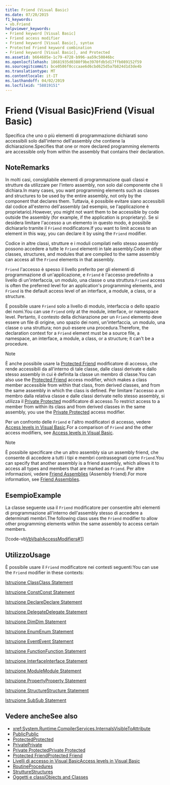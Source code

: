 ```yaml
---
title: Friend (Visual Basic)
ms.date: 07/20/2015
f1_keywords:
- vb.Friend
helpviewer_keywords:
- Friend keyword [Visual Basic]
- Friend access modifier
- Friend keyword [Visual Basic], syntax
- Protected Friend keyword combination
- Friend keyword [Visual Basic], and Protected
ms.assetid: b664605e-1c79-4728-b996-aa59c50846bc
ms.openlocfilehash: 18681935d0380f9be3970fdb5d17ffb089152f59
ms.sourcegitcommit: bce0586f0cccaae6d6cbd625d5a7b824d1d3de4b
ms.translationtype: MT
ms.contentlocale: it-IT
ms.lasthandoff: 04/02/2019
ms.locfileid: "58819151"
---
```

# <a name="friend-visual-basic"></a><span data-ttu-id="deb36-102">Friend (Visual Basic)</span><span class="sxs-lookup"><span data-stu-id="deb36-102">Friend (Visual Basic)</span></span>
<span data-ttu-id="deb36-103">Specifica che uno o più elementi di programmazione dichiarati sono accessibili solo dall'interno dell'assembly che contiene la dichiarazione.</span><span class="sxs-lookup"><span data-stu-id="deb36-103">Specifies that one or more declared programming elements are accessible only from within the assembly that contains their declaration.</span></span>  
  
## <a name="remarks"></a><span data-ttu-id="deb36-104">Note</span><span class="sxs-lookup"><span data-stu-id="deb36-104">Remarks</span></span>  
 <span data-ttu-id="deb36-105">In molti casi, consigliabile elementi di programmazione quali classi e strutture da utilizzare per l'intero assembly, non solo dal componente che li dichiara.</span><span class="sxs-lookup"><span data-stu-id="deb36-105">In many cases, you want programming elements such as classes and structures to be used by the entire assembly, not only by the component that declares them.</span></span> <span data-ttu-id="deb36-106">Tuttavia, è possibile evitare siano accessibili dal codice all'esterno dell'assembly (ad esempio, se l'applicazione è proprietario).</span><span class="sxs-lookup"><span data-stu-id="deb36-106">However, you might not want them to be accessible by code outside the assembly (for example, if the application is proprietary).</span></span> <span data-ttu-id="deb36-107">Se si desidera limitare l'accesso a un elemento in questo modo, è possibile dichiararlo tramite il `Friend` modificatore.</span><span class="sxs-lookup"><span data-stu-id="deb36-107">If you want to limit access to an element in this way, you can declare it by using the `Friend` modifier.</span></span>  
  
 <span data-ttu-id="deb36-108">Codice in altre classi, strutture e i moduli compilati nello stesso assembly possono accedere a tutte le `Friend` elementi in tale assembly.</span><span class="sxs-lookup"><span data-stu-id="deb36-108">Code in other classes, structures, and modules that are compiled to the same assembly can access all the `Friend` elements in that assembly.</span></span>  
  
 <span data-ttu-id="deb36-109">`Friend` l'accesso è spesso il livello preferito per gli elementi di programmazione di un'applicazione, e `Friend` è l'accesso predefinito a livello di un'interfaccia, un modulo, una classe o una struttura.</span><span class="sxs-lookup"><span data-stu-id="deb36-109">`Friend` access is often the preferred level for an application's programming elements, and `Friend` is the default access level of an interface, a module, a class, or a structure.</span></span>  
  
 <span data-ttu-id="deb36-110">È possibile usare `Friend` solo a livello di modulo, interfaccia o dello spazio dei nomi.</span><span class="sxs-lookup"><span data-stu-id="deb36-110">You can use `Friend` only at the module, interface, or namespace level.</span></span> <span data-ttu-id="deb36-111">Pertanto, il contesto della dichiarazione per un `Friend` elemento deve essere un file di origine, uno spazio dei nomi, un'interfaccia, un modulo, una classe o una struttura; non può essere una procedura.</span><span class="sxs-lookup"><span data-stu-id="deb36-111">Therefore, the declaration context for a `Friend` element must be a source file, a namespace, an interface, a module, a class, or a structure; it can't be a procedure.</span></span>  

> [!NOTE]
> <span data-ttu-id="deb36-112">È anche possibile usare la [Protected Friend](protected-friend.md) modificatore di accesso, che rende accessibili da all'interno di tale classe, dalle classi derivate e dallo stesso assembly in cui è definita la classe un membro di classe.</span><span class="sxs-lookup"><span data-stu-id="deb36-112">You can also use the [Protected Friend](protected-friend.md) access modifier, which makes a class member accessible from within that class, from derived classes, and from the same assembly in which the class is defined.</span></span> <span data-ttu-id="deb36-113">Per limitare l'accesso a un membro dalla relativa classe e dalle classi derivate nello stesso assembly, si utilizza il [Private Protected](private-protected.md) modificatore di accesso.</span><span class="sxs-lookup"><span data-stu-id="deb36-113">To restrict access to a member from within its class and from derived classes in the same assembly, you use the [Private Protected](private-protected.md) access modifier.</span></span>

 <span data-ttu-id="deb36-114">Per un confronto delle `Friend` e l'altro modificatori di accesso, vedere [Access levels in Visual Basic](../../../visual-basic/programming-guide/language-features/declared-elements/access-levels.md).</span><span class="sxs-lookup"><span data-stu-id="deb36-114">For a comparison of `Friend` and the other access modifiers, see [Access levels in Visual Basic](../../../visual-basic/programming-guide/language-features/declared-elements/access-levels.md).</span></span>  
  
> [!NOTE]
>  <span data-ttu-id="deb36-115">È possibile specificare che un altro assembly sia un assembly friend, che consente di accedere a tutti i tipi e membri contrassegnati come `Friend`.</span><span class="sxs-lookup"><span data-stu-id="deb36-115">You can specify that another assembly is a friend assembly, which allows it to access all types and members that are marked as `Friend`.</span></span> <span data-ttu-id="deb36-116">Per altre informazioni, vedere [Friend Assemblies](../../../standard/assembly/friend-assemblies.md) (Assembly friend).</span><span class="sxs-lookup"><span data-stu-id="deb36-116">For more information, see [Friend Assemblies](../../../standard/assembly/friend-assemblies.md).</span></span>  
  
## <a name="example"></a><span data-ttu-id="deb36-117">Esempio</span><span class="sxs-lookup"><span data-stu-id="deb36-117">Example</span></span>  
 <span data-ttu-id="deb36-118">La classe seguente usa il `Friend` modificatore per consentire altri elementi di programmazione all'interno dell'assembly stesso di accedere a determinati membri.</span><span class="sxs-lookup"><span data-stu-id="deb36-118">The following class uses the `Friend` modifier to allow other programming elements within the same assembly to access certain members.</span></span>  
  
 [!code-vb[VbVbalrAccessModifiers#1](~/samples/snippets/visualbasic/VS_Snippets_VBCSharp/vbvbalraccessmodifiers/vb/class1.vb#1)]  
  
## <a name="usage"></a><span data-ttu-id="deb36-119">Utilizzo</span><span class="sxs-lookup"><span data-stu-id="deb36-119">Usage</span></span>  
 <span data-ttu-id="deb36-120">È possibile usare il `Friend` modificatore nei contesti seguenti:</span><span class="sxs-lookup"><span data-stu-id="deb36-120">You can use the `Friend` modifier in these contexts:</span></span>  
  
 [<span data-ttu-id="deb36-121">Istruzione Class</span><span class="sxs-lookup"><span data-stu-id="deb36-121">Class Statement</span></span>](../../../visual-basic/language-reference/statements/class-statement.md)  
  
 [<span data-ttu-id="deb36-122">Istruzione Const</span><span class="sxs-lookup"><span data-stu-id="deb36-122">Const Statement</span></span>](../../../visual-basic/language-reference/statements/const-statement.md)  
  
 [<span data-ttu-id="deb36-123">Istruzione Declare</span><span class="sxs-lookup"><span data-stu-id="deb36-123">Declare Statement</span></span>](../../../visual-basic/language-reference/statements/declare-statement.md)  
  
 [<span data-ttu-id="deb36-124">Istruzione Delegate</span><span class="sxs-lookup"><span data-stu-id="deb36-124">Delegate Statement</span></span>](../../../visual-basic/language-reference/statements/delegate-statement.md)  
  
 [<span data-ttu-id="deb36-125">Istruzione Dim</span><span class="sxs-lookup"><span data-stu-id="deb36-125">Dim Statement</span></span>](../../../visual-basic/language-reference/statements/dim-statement.md)  
  
 [<span data-ttu-id="deb36-126">Istruzione Enum</span><span class="sxs-lookup"><span data-stu-id="deb36-126">Enum Statement</span></span>](../../../visual-basic/language-reference/statements/enum-statement.md)  
  
 [<span data-ttu-id="deb36-127">Istruzione Event</span><span class="sxs-lookup"><span data-stu-id="deb36-127">Event Statement</span></span>](../../../visual-basic/language-reference/statements/event-statement.md)  
  
 [<span data-ttu-id="deb36-128">Istruzione Function</span><span class="sxs-lookup"><span data-stu-id="deb36-128">Function Statement</span></span>](../../../visual-basic/language-reference/statements/function-statement.md)  
  
 [<span data-ttu-id="deb36-129">Istruzione Interface</span><span class="sxs-lookup"><span data-stu-id="deb36-129">Interface Statement</span></span>](../../../visual-basic/language-reference/statements/interface-statement.md)  
  
 [<span data-ttu-id="deb36-130">Istruzione Module</span><span class="sxs-lookup"><span data-stu-id="deb36-130">Module Statement</span></span>](../../../visual-basic/language-reference/statements/module-statement.md)  
  
 [<span data-ttu-id="deb36-131">Istruzione Property</span><span class="sxs-lookup"><span data-stu-id="deb36-131">Property Statement</span></span>](../../../visual-basic/language-reference/statements/property-statement.md)  
  
 [<span data-ttu-id="deb36-132">Istruzione Structure</span><span class="sxs-lookup"><span data-stu-id="deb36-132">Structure Statement</span></span>](../../../visual-basic/language-reference/statements/structure-statement.md)  
  
 [<span data-ttu-id="deb36-133">Istruzione Sub</span><span class="sxs-lookup"><span data-stu-id="deb36-133">Sub Statement</span></span>](../../../visual-basic/language-reference/statements/sub-statement.md)  
  
## <a name="see-also"></a><span data-ttu-id="deb36-134">Vedere anche</span><span class="sxs-lookup"><span data-stu-id="deb36-134">See also</span></span>

- <xref:System.Runtime.CompilerServices.InternalsVisibleToAttribute>
- [<span data-ttu-id="deb36-135">Public</span><span class="sxs-lookup"><span data-stu-id="deb36-135">Public</span></span>](../../../visual-basic/language-reference/modifiers/public.md)
- [<span data-ttu-id="deb36-136">Protected</span><span class="sxs-lookup"><span data-stu-id="deb36-136">Protected</span></span>](../../../visual-basic/language-reference/modifiers/protected.md)
- [<span data-ttu-id="deb36-137">Private</span><span class="sxs-lookup"><span data-stu-id="deb36-137">Private</span></span>](../../../visual-basic/language-reference/modifiers/private.md)
- [<span data-ttu-id="deb36-138">Private Protected</span><span class="sxs-lookup"><span data-stu-id="deb36-138">Private Protected</span></span>](./private-protected.md)
- [<span data-ttu-id="deb36-139">Protected Friend</span><span class="sxs-lookup"><span data-stu-id="deb36-139">Protected Friend</span></span>](./protected-friend.md)
- [<span data-ttu-id="deb36-140">Livelli di accesso in Visual Basic</span><span class="sxs-lookup"><span data-stu-id="deb36-140">Access levels in Visual Basic</span></span>](../../../visual-basic/programming-guide/language-features/declared-elements/access-levels.md)
- [<span data-ttu-id="deb36-141">Routine</span><span class="sxs-lookup"><span data-stu-id="deb36-141">Procedures</span></span>](../../../visual-basic/programming-guide/language-features/procedures/index.md)
- [<span data-ttu-id="deb36-142">Strutture</span><span class="sxs-lookup"><span data-stu-id="deb36-142">Structures</span></span>](../../../visual-basic/programming-guide/language-features/data-types/structures.md)
- [<span data-ttu-id="deb36-143">Oggetti e classi</span><span class="sxs-lookup"><span data-stu-id="deb36-143">Objects and Classes</span></span>](../../../visual-basic/programming-guide/language-features/objects-and-classes/index.md)
